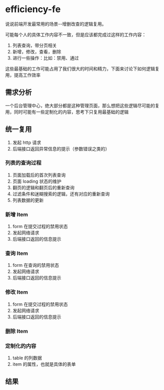 # efficiency-fe

说说前端开发最常用的场景--增删改查的逻辑复用。

可能每个人的具体工作内容不一致，但是应该都完成过这样的工作内容：

1. 列表查询，带分页相关
2. 新增，修改，查看，删除
3. 进行一些操作：比如：禁用、通过

这些最基础的工作可能占用了我们很大的时间和精力，下面来讨论下如何逻辑复用，提高工作效率

## 需求分析

一个后台管理中心，绝大部分都是这种管理页面，那么想把这些逻辑尽可能的复用，同时可能有一些定制化的内容，思考下只复用最基础的逻辑

## 统一复用

1. 发起 http 请求
2. 后端接口返回异常信息的提示（参数错误之类的）

### 列表的查询过程

1. 页面加载后的首次列表查询
2. 页面 loading 状态的维护
3. 翻页的逻辑和翻页后的重新查询
4. 过滤条件和迷糊搜索的逻辑，还有对应的重新查询
5. 列表数据的更新

### 新增 Item

 1. form 在提交过程的禁用状态
 2. 发起网络请求
 3. 后端接口返回的信息提示

### 查询 Item

1. form 在查询的禁用状态
2. 发起网络请求
3. 后端接口返回的信息提示

### 修改 Item

 1. form 在提交过程的禁用状态
 2. 发起网络请求
 3. 后端接口返回的信息提示

### 删除 Item

### 定制化的内容

1. table 的列数据
2. item 的属性，也就是具体的表单

## 结果

